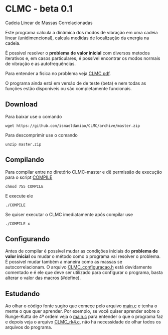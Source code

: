 # CLMC - beta 0.1
Cadeia Linear de Massas Correlacionadas

Este programa calcula a dinâmica dos modos de vibração em uma cadeia linear (unidimencional), calcula medidas de localização da energia na cadeia.

É possível resolver o **problema de valor inicial** com diversos metodos iterativos e, em casos particulares, é possível encontrar os modos normais de
vibração e as autofrequências.

Para entender a física no problema veja [CLMC.pdf](CLMC.pdf).

O programa ainda está em versão de de teste (beta) e nem todas as funções estão disponíveis ou são completamente funcionais.

## Download

Para baixar use o comando

```
wget https://github.com/ismaeldamiao/CLMC/archive/master.zip
```

Para descomprimir use o comando

```
unzip master.zip
```

## Compilando

Para compilar entre no diretório CLMC-master e dê permissão de execução para o script [COMPILE](COMPILE)

```
chmod 755 COMPILE
```

E execute ele

```
./COMPILE
```

Se quiser executar o CLMC imediatamente após compilar use

```
./COMPILE x
```

## Configurando

Antes de compilar é possível mudar as condições iniciais do **problema de valor inicial** ou mudar o método como o programa vai resolver o problema.
É possível mudar também a maneira como as massas se autocorrelacionam. O arquivo [CLMC_configuracao.h](CLMC_configuracao.h) está devidamente comentado e é ele
que deve ser utilizado para configurar o programa, basta alterar o valor das macros (#define).

## Estudando

Ao olhar o código fonte sugiro que começe pelo arquivo [main.c](main.c) e tenha o mente o que quer aprender. Por exemplo, se você quiser aprender sobre o
Runge-Kutta de 4ª ordem veja o [main.c](main.c) para entender o que o programa faz e depois veja o arquivo [CLMC_rk4.c](CLMC_rk4.c), não há necessidade
de olhar todos os arquivos do programa.

